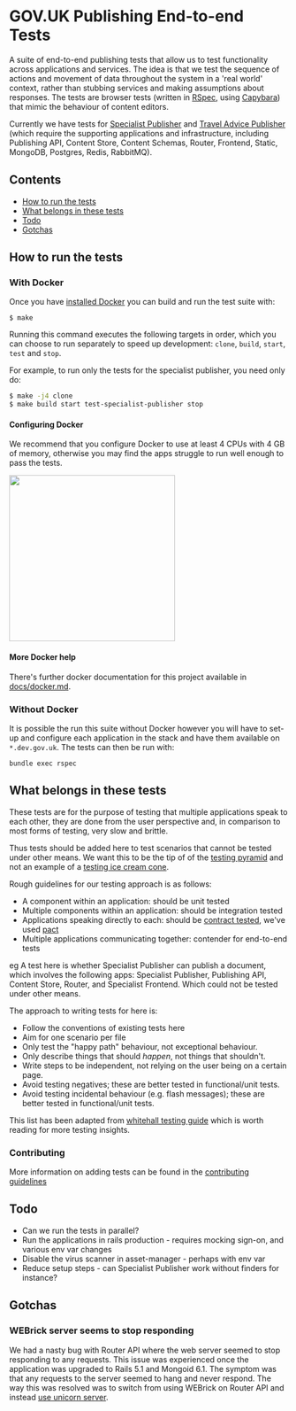 # GOV.UK Publishing End-to-end Tests

A suite of end-to-end publishing tests that allow us to test functionality
across applications and services. The idea is that we test the sequence of
actions and movement of data throughout the system in a 'real world' context,
rather than stubbing services and making assumptions about responses. The tests
are browser tests (written in [RSpec](http://rspec.info/), using
[Capybara](https://github.com/teamcapybara/capybara)) that mimic the behaviour
of content editors.

Currently we have tests for [Specialist Publisher][specialist-publisher] and
[Travel Advice Publisher][travel-advice-publisher] (which require the
supporting applications and infrastructure, including Publishing API,
Content Store, Content Schemas, Router, Frontend, Static, MongoDB, Postgres,
Redis, RabbitMQ).

## Contents

- [How to run the tests](#how-to-run-tests)
- [What belongs in these tests](#what-belongs-in-these-tests)
- [Todo](#todo)
- [Gotchas](#gotchas)

## How to run the tests

### With Docker

Once you have [installed Docker][install-docker] you can build and run the test
suite with:

```
$ make
```

Running this command executes the following targets in order, which you can
choose to run separately to speed up development: `clone`, `build`, `start`,
`test` and `stop`.

For example, to run only the tests for the specialist publisher, you need only
do:

```bash
$ make -j4 clone
$ make build start test-specialist-publisher stop
```

#### Configuring Docker

We recommend that you configure Docker to use at least 4 CPUs with 4 GB of
memory, otherwise you may find the apps struggle to run well enough to pass the
tests.

<img src="docs/docker-configuration.png" width="300" />

#### More Docker help

There's further docker documentation for this project available in
[docs/docker.md](docs/docker.md).

### Without Docker

It is possible the run this suite without Docker however you will have to
set-up and configure each application in the stack and have them available
on `*.dev.gov.uk`. The tests can then be run with:

```
bundle exec rspec
```
## What belongs in these tests

These tests are for the purpose of testing that multiple applications speak to
each other, they are done from the user perspective and, in comparison to most
forms of testing, very slow and brittle.

Thus tests should be added here to test scenarios that cannot be tested under
other means. We want this to be the tip of of the
[testing pyramid][testing-pyramid] and not an example of a
[testing ice cream cone][testing-ice-cream-cone].

Rough guidelines for our testing approach is as follows:

- A component within an application: should be unit tested
- Multiple components within an application: should be integration tested
- Applications speaking directly to each: should be
  [contract tested][contract-tested], we've used [pact][pact]
- Multiple applications communicating together: contender for end-to-end tests

eg A test here is whether Specialist Publisher can publish a document, which
involves the following apps: Specialist Publisher, Publishing API,
Content Store, Router, and Specialist Frontend. Which could not be tested under
other means.

The approach to writing tests for here is:

- Follow the conventions of existing tests here
- Aim for one scenario per file
- Only test the "happy path" behaviour, not exceptional behaviour.
- Only describe things that should *happen*, not things that shouldn't.
- Write steps to be independent, not relying on the user being on a certain
  page.
- Avoid testing negatives; these are better tested in functional/unit tests.
- Avoid testing incidental behaviour (e.g. flash messages); these are better
  tested in functional/unit tests.

This list has been adapted from
[whitehall testing guide][whitehall-testing-guide] which is worth reading
for more testing insights.

### Contributing

More information on adding tests can be found in the [contributing guidelines](CONTRIBUTING.md) 

## Todo

- Can we run the tests in parallel?
- Run the applications in rails production - requires mocking sign-on, and
  various env var changes
- Disable the virus scanner in asset-manager - perhaps with env var
- Reduce setup steps - can Specialist Publisher work without finders for instance?

## Gotchas

### WEBrick server seems to stop responding

We had a nasty bug with Router API where the web server seemed to stop
responding to any requests. This issue was experienced once the application
was upgraded to Rails 5.1 and Mongoid 6.1. The symptom was that any requests
to the server seemed to hang and never respond. The way this was resolved was
to switch from using WEBrick on Router API and instead
[use unicorn server][use-unicorn-pr].

[install-docker]: https://www.docker.com/community-edition
[specialist-publisher]: https://github.com/alphagov/specialist-publisher
[travel-advice-publisher]: https://github.com/alphagov/travel-advice-publisher
[docker-healthcheck]: https://docs.docker.com/engine/reference/builder/#healthcheck
[testing-pyramid]: https://martinfowler.com/bliki/TestPyramid.html
[testing-ice-cream-cone]: http://saeedgatson.com/the-software-testing-ice-cream-cone/
[contract-tested]: https://martinfowler.com/articles/consumerDrivenContracts.html
[pact]: https://docs.pact.io/
[whitehall-testing-guide]: https://github.com/alphagov/whitehall/blob/master/docs/testing.md
[use-unicorn-pr]: https://github.com/alphagov/router-api/pull/113
